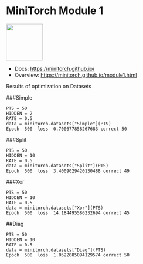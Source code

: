 # MiniTorch Module 1

<img src="https://minitorch.github.io/_images/match.png" width="100px">

* Docs: https://minitorch.github.io/
* Overview: https://minitorch.github.io/module1.html

Results of optimization on Datasets

###Simple
```
PTS = 50
HIDDEN = 2
RATE = 0.5
data = minitorch.datasets["Simple"](PTS)
Epoch  500  loss  0.700677858267683 correct 50
```

###Split
```
PTS = 50
HIDDEN = 10
RATE = 0.5
data = minitorch.datasets["Split"](PTS)
Epoch  500  loss  3.4009029420130488 correct 49
```

###Xor
```
PTS = 50
HIDDEN = 10
RATE = 0.5
data = minitorch.datasets["Xor"](PTS)
Epoch  500  loss  14.184495586232694 correct 45
```

##Diag
```
PTS = 50
HIDDEN = 10
RATE = 0.5
data = minitorch.datasets["Diag"](PTS)
Epoch  500  loss  1.0522085094129574 correct 50
```
